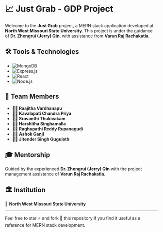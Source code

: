 # 📈 Just Grab - GDP Project

Welcome to the **Just Grab** project, a MERN stack application developed at **North West Missouri State University**. This project is under the guidance of **Dr. Zhengrui (Jerry) Qin**, with assistance from **Varun Raj Rachakatla**.

## 🛠️ Tools & Technologies

- ![MongoDB](https://img.shields.io/badge/MongoDB-%234ea94b.svg?&style=for-the-badge&logo=mongodb&logoColor=white)
- ![Express.js](https://img.shields.io/badge/Express.js-%23404d59.svg?&style=for-the-badge)
- ![React](https://img.shields.io/badge/React-%2320232a.svg?&style=for-the-badge&logo=react&logoColor=%2361DAFB)
- ![Node.js](https://img.shields.io/badge/Node.js-%23339933.svg?&style=for-the-badge&logo=node.js&logoColor=white)

## 👥 Team Members

- 🧑‍💻 **Raajitha Vardhanapu**
- 🧑‍💻 **Kavalapati Chandra Priya**
- 🧑‍💻 **Sravanthi Thukivakam**
- 🧑‍💻 **Harshitha Singhamalla**
- 🧑‍💻 **Raghupathi Reddy Rupanagudi**
- 🧑‍💻 **Ashok Ganji**
- 🧑‍💻 **Jitender Singh Guguloth**

## 🎓 Mentorship

Guided by the experienced **Dr. Zhengrui (Jerry) Qin** with the project management assistance of **Varun Raj Rachakatla**.

## 🏛️ Institution

🏫 **North West Missouri State University**

---

Feel free to star ⭐ and fork 🍴 this repository if you find it useful as a reference for MERN stack development.

